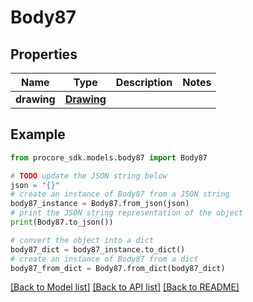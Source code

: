 # Body87


## Properties

Name | Type | Description | Notes
------------ | ------------- | ------------- | -------------
**drawing** | [**Drawing**](Drawing.md) |  | 

## Example

```python
from procore_sdk.models.body87 import Body87

# TODO update the JSON string below
json = "{}"
# create an instance of Body87 from a JSON string
body87_instance = Body87.from_json(json)
# print the JSON string representation of the object
print(Body87.to_json())

# convert the object into a dict
body87_dict = body87_instance.to_dict()
# create an instance of Body87 from a dict
body87_from_dict = Body87.from_dict(body87_dict)
```
[[Back to Model list]](../README.md#documentation-for-models) [[Back to API list]](../README.md#documentation-for-api-endpoints) [[Back to README]](../README.md)


